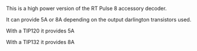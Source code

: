 This is a high power version of the RT Pulse 8 accessory decoder.

It can provide 5A or 8A depending on the output darlington transistors used.

With a TIP120 it provides 5A

With a TIP132 it provides 8A


